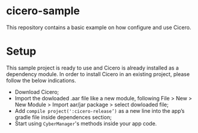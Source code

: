 # cicero-sample
This repository contains a basic example on how configure and use Cicero.

# Setup
This sample project is ready to use and Cicero is already installed as a dependency module.
In order to install Cicero in an existing project, please follow the below indications.
<ul>
	<li>Download Cicero;</li>
	<li>Import the dowloaded .aar file like a new module, following File > New > New Module > Import aar/jar package > select dowloaded file;</li>
	<li>Add <code>compile project(':cicero-release’)</code> as a new line into the app’s gradle file inside dependences section;</li>
	<li>Start using <code>CyberManager</code>'s methods inside your app code.
</ul>

